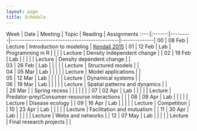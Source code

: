 ```yaml
---
layout: page
title: Schedule
---
```


<style>
.content {
  padding-top:    4rem;
  padding-bottom: 4rem;
}

@media (min-width: 48em) {
  .content {
    max-width: 50rem;
    margin-left: 20rem;
    margin-right: 2rem;
  }
}

@media (min-width: 64em) {
  .content {
    margin-left: 22rem;
    margin-right: 4rem;
  }
}
</style>

Week |  Date  | Meeting |     Topic                                    | Reading      | Assignments 
:---:|:------:|---------|----------------------------------------------|--------------|
00   | 08 Feb | Lecture | Introduction to modeling                     | [Kendall 2015](http://onlinelibrary.wiley.com/doi/10.1890/14-2080.1/abstract) |
01   | 12 Feb |   Lab   | Programming in R                             |              |
     |        | Lecture | Density independent change                   |             | 
02   | 19 Feb |   Lab   |           				                   |                |
     |        | Lecture | Density dependent change                     |              |  
03   | 26 Feb |   Lab   |           				                   |                |
     |        | Lecture | Structured models                            |              |  
04   | 05 Mar |   Lab   |           			               	       |                |
     |        | Lecture | Model applications                           |              |  
05   | 12 Mar |   Lab   |           		               		       |                |
     |        | Lecture | Dynamical systems                            |              |  
06   | 19 Mar |   Lab   |           				                   |                |
     |        | Lecture | Spatial patterns and dynamics                |            |  
     | 26 Mar |         | Spring recess				                   |              |
     |        |         |           				                   |              |
07   | 02 Apr |   Lab   |           				                   |              |
     |        | Lecture | Predator-prey/Consumer-resourse interactions |          				    |              |
08   | 09 Apr |   Lab   |            				                   |              |
     |        | Lecture | Disease ecology			                   |              |
09   | 16 Apr |   Lab   |           				                   |              |
     |        | Lecture | Competition  				                   |              |
10   | 23 Apr |   Lab   |           				                   |              |
     |        | Lecture | Facilitation and mutualism                   |              |
11   | 30 Apr |   Lab   |           				                   |              |
     |        | Lecture | Webs and networks			                   |              |
12   | 07 May |   Lab   |           				                   |              |
     |        | Lecture | Final research projects 	                   |              |
